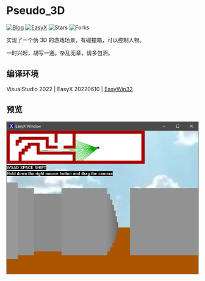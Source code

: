 # Pseudo_3D
[![Blog](https://img.shields.io/badge/blog-huidong.xyz-green.svg)](http://huidong.xyz)
[![EasyX](https://img.shields.io/badge/graphics-EasyX-orange.svg)](https://easyx.cn)
![Stars](https://img.shields.io/github/stars/zouhuidong/Pseudo_3D)
![Forks](https://img.shields.io/github/forks/zouhuidong/Pseudo_3D)

实现了一个伪 3D 的游戏场景，有碰撞箱，可以控制人物。

一时兴起，胡写一通。杂乱无章，请多包涵。

## 编译环境

VisualStudio 2022 | EasyX 20220610 | [EasyWin32](https://github.com/zouhuidong/EasyWin32)

## 预览

![截图](./screenshots.png)

